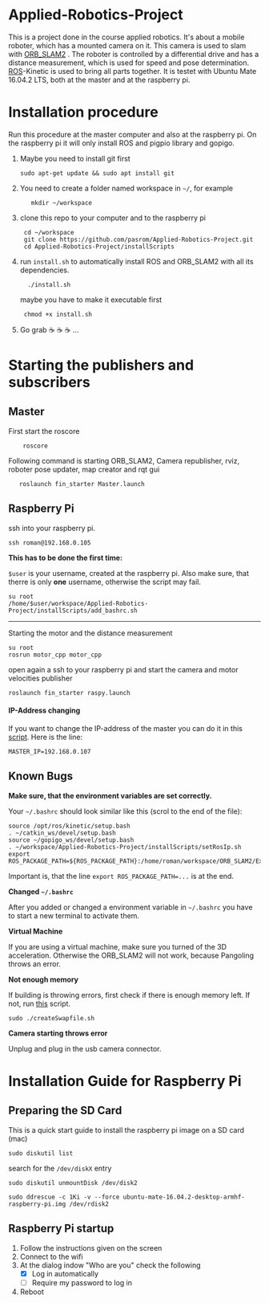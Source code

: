 
# Applied-Robotics-Project
This is a project done in the course applied robotics. It's about a mobile roboter, which has a mounted camera on it. This camera is used to slam with [ORB_SLAM2](https://github.com/pasrom/ORB_SLAM2) . The roboter is controlled by a differential drive and has a distance measurement, which is used for speed and pose determination. [ROS](http://www.ros.org)-Kinetic is used to bring all parts together. It is testet with Ubuntu Mate 16.04.2 LTS, both at the master and at the raspberry pi.

# Installation procedure

Run this procedure at the master computer and also at the raspberry pi. On the raspberry pi it will only install ROS and pigpio library and gopigo.

 1. Maybe you need to install git first
	
		sudo apt-get update && sudo apt install git
		
 2.  You need to create a folder named workspace in `~/`, for example
			
			mkdir ~/workspace
 3. clone this repo to your computer and to the raspberry pi
	 
		 cd ~/workspace
		 git clone https://github.com/pasrom/Applied-Robotics-Project.git
		 cd Applied-Robotics-Project/installScripts
		 
 4. run `install.sh` to automatically install ROS and ORB_SLAM2 with all its dependencies.

		  ./install.sh

	maybe you have to make it executable first

		 chmod +x install.sh

 5. Go grab :coffee: :coffee: :coffee: ...

# Starting the publishers and subscribers
## Master
First start the roscore

		roscore
Following command is starting ORB_SLAM2, Camera republisher, rviz, roboter pose updater, map creator and rqt gui
	   
	   roslaunch fin_starter Master.launch
## Raspberry Pi
ssh into your raspberry pi.

	ssh roman@192.168.0.105

**This has to be done the first time:**
	
   `$user` is your username, created at the raspberry pi. Also make sure, that therre is only **one** username, otherwise the script may fail.
	
	su root
	/home/$user/workspace/Applied-Robotics-Project/installScripts/add_bashrc.sh


----------


Starting the motor and the distance measurement

    su root
    rosrun motor_cpp motor_cpp
open again a ssh to your raspberry pi and start the camera and motor velocities publisher
   
    roslaunch fin_starter raspy.launch
#### IP-Address changing
If you want to change the IP-address of the master you can do it in this [script](https://github.com/pasrom/Applied-Robotics-Project/blob/master/installScripts/setRosIp.sh). Here is the line:

	MASTER_IP=192.168.0.107

## Known Bugs

 **Make sure, that the environment variables are set correctly.**
 
 Your `~/.bashrc` should look similar like this (scrol to the end of the file):
 
	source /opt/ros/kinetic/setup.bash
	. ~/catkin_ws/devel/setup.bash
	source ~/gopigo_ws/devel/setup.bash
	. ~/workspace/Applied-Robotics-Project/installScripts/setRosIp.sh
	export ROS_PACKAGE_PATH=${ROS_PACKAGE_PATH}:/home/roman/workspace/ORB_SLAM2/Examples/ROS

Important is, that the line `export ROS_PACKAGE_PATH=...` is at the end.

**Changed `~/.bashrc`**


After you added or changed a environment variable in `~/.bashrc` you have to start a new terminal to activate them.


 **Virtual Machine**
 
If you are using a virtual machine, make sure you turned of the 3D acceleration. Otherwise the ORB_SLAM2 will not work, because Pangoling throws an error.

**Not enough memory**


If building is throwing errors, first check if there is enough memory left. If not, run [this](https://github.com/pasrom/Applied-Robotics-Project/blob/master/installScripts/createSwapfile.sh) script.

	sudo ./createSwapfile.sh

**Camera starting throws error**

Unplug and plug in the usb camera connector.

# Installation Guide for Raspberry Pi
## Preparing the SD Card
This is a quick start guide to install the raspberry pi image on a SD card (mac)

	sudo diskutil list

search for the `/dev/diskX` entry

	sudo diskutil unmountDisk /dev/disk2

	sudo ddrescue -c 1Ki -v --force ubuntu-mate-16.04.2-desktop-armhf-raspberry-pi.img /dev/rdisk2

## Raspberry Pi startup

 1. Follow the instructions given on the screen
 2. Connect to the wifi
 3. At the dialog indow "Who are you"
	 check the following
	- [x] Log in automatically
	- [ ] Require my password to log in
 4. Reboot

